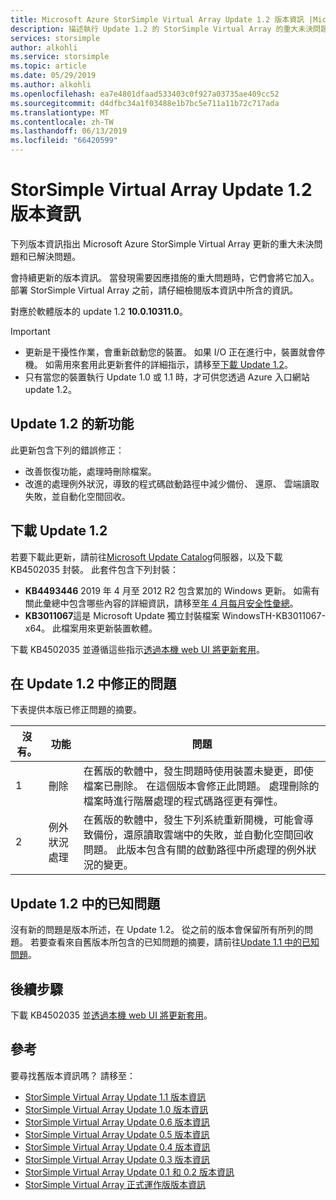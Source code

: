 ```yaml
---
title: Microsoft Azure StorSimple Virtual Array Update 1.2 版本資訊 |Microsoft Docs
description: 描述執行 Update 1.2 的 StorSimple Virtual Array 的重大未決問題和解決方式。
services: storsimple
author: alkohli
ms.service: storsimple
ms.topic: article
ms.date: 05/29/2019
ms.author: alkohli
ms.openlocfilehash: ea7e4801dfaad533403c0f927a03735ae409cc52
ms.sourcegitcommit: d4dfbc34a1f03488e1b7bc5e711a11b72c717ada
ms.translationtype: MT
ms.contentlocale: zh-TW
ms.lasthandoff: 06/13/2019
ms.locfileid: "66420599"
---
```

# <a name="storsimple-virtual-array-update-12-release-notes"></a>StorSimple Virtual Array Update 1.2 版本資訊

下列版本資訊指出 Microsoft Azure StorSimple Virtual Array 更新的重大未決問題和已解決問題。

會持續更新的版本資訊。 當發現需要因應措施的重大問題時，它們會將它加入。 部署 StorSimple Virtual Array 之前，請仔細檢閱版本資訊中所含的資訊。

對應於軟體版本的 update 1.2 **10.0.10311.0**。

> [!IMPORTANT]
> - 更新是干擾性作業，會重新啟動您的裝置。 如果 I/O 正在進行中，裝置就會停機。 如需用來套用此更新套件的詳細指示，請移至[下載 Update 1.2](#download-update-12)。
> - 只有當您的裝置執行 Update 1.0 或 1.1 時，才可供您透過 Azure 入口網站 update 1.2。

## <a name="whats-new-in-update-12"></a>Update 1.2 的新功能

此更新包含下列的錯誤修正：

- 改善恢復功能，處理時刪除檔案。
- 改進的處理例外狀況，導致的程式碼啟動路徑中減少備份、 還原、 雲端讀取失敗，並自動化空間回收。

## <a name="download-update-12"></a>下載 Update 1.2

若要下載此更新，請前往[Microsoft Update Catalog](https://www.catalog.update.microsoft.com/Home.aspx)伺服器，以及下載 KB4502035 封裝。 此套件包含下列封裝：

 - **KB4493446** 2019 年 4 月至 2012 R2 包含累加的 Windows 更新。 如需有關此彙總中包含哪些內容的詳細資訊，請移至[年 4 月每月安全性彙總](https://support.microsoft.com/help/4493446/windows-8-1-update-kb4493446)。
 - **KB3011067**這是 Microsoft Update 獨立封裝檔案 WindowsTH-KB3011067-x64。 此檔案用來更新裝置軟體。

下載 KB4502035 並遵循這些指示[透過本機 web UI 將更新套用](storsimple-virtual-array-install-update-11.md#use-the-local-web-ui)。

## <a name="issues-fixed-in-update-12"></a>在 Update 1.2 中修正的問題

下表提供本版已修正問題的摘要。

| 沒有。 | 功能 | 問題 |
| --- | --- | --- |
| 1 |刪除| 在舊版的軟體中，發生問題時使用裝置未變更，即使檔案已刪除。 在這個版本會修正此問題。 處理刪除的檔案時進行階層處理的程式碼路徑更有彈性。|
| 2 |例外狀況處理| 在舊版的軟體中，發生下列系統重新開機，可能會導致備份，還原讀取雲端中的失敗，並自動化空間回收問題。 此版本包含有關的啟動路徑中所處理的例外狀況的變更。|

## <a name="known-issues-in-update-12"></a>Update 1.2 中的已知問題

沒有新的問題是版本所述，在 Update 1.2。 從之前的版本會保留所有所列的問題。 若要查看來自舊版本所包含的已知問題的摘要，請前往[Update 1.1 中的已知問題](storsimple-virtual-array-update-11-release-notes.md#known-issues-in-update-11)。

## <a name="next-steps"></a>後續步驟

下載 KB4502035 並[透過本機 web UI 將更新套用](storsimple-virtual-array-install-update-11.md#use-the-local-web-ui)。

## <a name="references"></a>參考

要尋找舊版本資訊嗎？ 請移至：
* [StorSimple Virtual Array Update 1.1 版本資訊](storsimple-virtual-array-update-11-release-notes.md)
* [StorSimple Virtual Array Update 1.0 版本資訊](storsimple-virtual-array-update-1-release-notes.md)
* [StorSimple Virtual Array Update 0.6 版本資訊](storsimple-virtual-array-update-06-release-notes.md)
* [StorSimple Virtual Array Update 0.5 版本資訊](storsimple-virtual-array-update-05-release-notes.md)
* [StorSimple Virtual Array Update 0.4 版本資訊](storsimple-virtual-array-update-04-release-notes.md)
* [StorSimple Virtual Array Update 0.3 版本資訊](storsimple-ova-update-03-release-notes.md)
* [StorSimple Virtual Array Update 0.1 和 0.2 版本資訊](storsimple-ova-update-01-release-notes.md)
* [StorSimple Virtual Array 正式運作版版本資訊](storsimple-ova-pp-release-notes.md)
